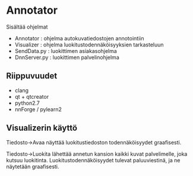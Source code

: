 Annotator
=========
Sisältää ohjelmat

* Annotator    : ohjelma autokuvatiedostojen annotointiin
* Visualizer   : ohjelma luokitustodennäköisyyksien tarkasteluun
* SendData.py  : luokittimen asiakasohjelma
* DnnServer.py : luokittimen palvelinohjelma

Riippuvuudet
------------

* clang
* qt + qtcreator
* python2.7
* nnForge / pylearn2

Visualizerin käyttö
-------------------

Tiedosto->Avaa näyttää luokitustiedoston todennäköisyydet graafisesti.

Tiedosto->Luokita lähettää annetun kansion kaikki kuvat palvelimelle, joka
kutsuu luokitinta. Luokitustodennäköisyydet tulevat paluuviestinä,
ja ne näytetään graafisesti.
